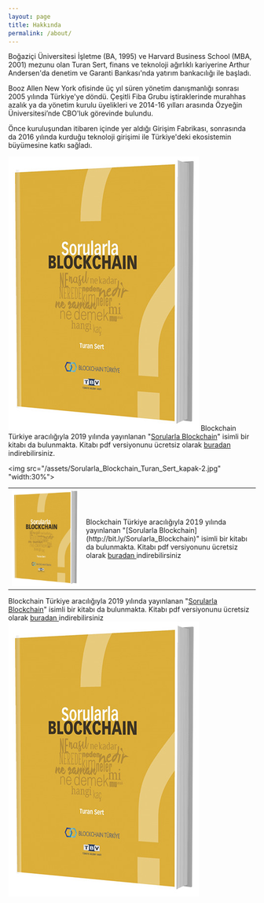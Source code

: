 ```yaml
---
layout: page
title: Hakkında
permalink: /about/
---
```


Boğaziçi Üniversitesi İşletme (BA, 1995) ve Harvard Business School (MBA, 2001) mezunu olan Turan Sert, finans ve teknoloji ağırlıklı kariyerine Arthur Andersen'da denetim ve Garanti Bankası'nda yatırım bankacılığı ile başladı.

Booz Allen New York ofisinde üç yıl süren yönetim danışmanlığı sonrası 2005 yılında Türkiye'ye döndü. Çeşitli Fiba Grubu iştiraklerinde murahhas azalık ya da yönetim kurulu üyelikleri ve 2014-16 yılları arasında Özyeğin Üniversitesi’nde CBO'luk görevinde bulundu.

Önce kuruluşundan itibaren içinde yer aldığı Girişim Fabrikası, sonrasında da 2016 yılında kurduğu teknoloji girişimi ile Türkiye'deki ekosistemin büyümesine katkı sağladı. 

[![Sorularla Blockchain](/assets/Sorularla_Blockchain_Turan_Sert_kapak-2.jpg "ücretsiz indirmek için resme tıklayın")](http://bit.ly/Sorularla_Blockchainv) Blockchain Türkiye aracılığıyla 2019 yılında yayınlanan "[Sorularla Blockchain](http://bit.ly/Sorularla_Blockchain)" isimli bir kitabı da bulunmakta. Kitabı pdf versiyonunu ücretsiz olarak [buradan](http://bit.ly/Sorularla_Blockchain) indirebilirsiniz. 

<img src="/assets/Sorularla_Blockchain_Turan_Sert_kapak-2.jpg" "width:30%"> 

<table><tr><td style="width:30%">
   <img src="/assets/Sorularla_Blockchain_Turan_Sert_kapak-2.jpg">
</td>
<td style="width:70% vertical-align:top"><a>Blockchain Türkiye aracılığıyla 2019 yılında yayınlanan "[Sorularla Blockchain](http://bit.ly/Sorularla_Blockchain)" isimli bir kitabı da bulunmakta. Kitabı pdf versiyonunu ücretsiz olarak</a>
<a href="http://bit.ly/Sorularla_Blockchain"> buradan </a><span>indirebilirsiniz</span></a>
</td></tr></table>


<a>Blockchain Türkiye aracılığıyla 2019 yılında yayınlanan "[Sorularla Blockchain](http://bit.ly/Sorularla_Blockchain)" isimli bir kitabı da bulunmakta. Kitabı pdf versiyonunu ücretsiz olarak</a>
<a href="http://bit.ly/Sorularla_Blockchain"> buradan </a><span>indirebilirsiniz</span></a><img src="/assets/Sorularla_Blockchain_Turan_Sert_kapak-2.jpg">



